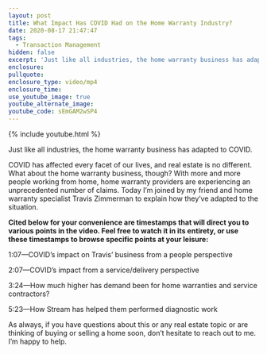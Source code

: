 ```yaml
---
layout: post
title: What Impact Has COVID Had on the Home Warranty Industry?
date: 2020-08-17 21:47:47
tags:
  - Transaction Management
hidden: false
excerpt: 'Just like all industries, the home warranty business has adapted to COVID.'
enclosure:
pullquote:
enclosure_type: video/mp4
enclosure_time:
use_youtube_image: true
youtube_alternate_image:
youtube_code: sEmGAM2wSP4
---
```


{% include youtube.html %}

Just like all industries, the home warranty business has adapted to COVID.

COVID has affected every facet of our lives, and real estate is no different. What about the home warranty business, though? With more and more people working from home, home warranty providers are experiencing an unprecedented number of claims. Today I’m joined by my friend and home warranty specialist Travis Zimmerman to explain how they’ve adapted to the situation.&nbsp;

**Cited below for your convenience are timestamps that will direct you to various points in the video. Feel free to watch it in its entirety, or use these timestamps to browse specific points at your leisure:&nbsp;**

1:07—COVID’s impact on Travis’ business from a people perspective&nbsp;

2:07—COVID’s impact from a service/delivery perspective&nbsp;

3:24—How much higher has demand been for home warranties and service contractors?&nbsp;

5:23—How Stream has helped them performed diagnostic work&nbsp;

As always, if you have questions about this or any real estate topic or are thinking of buying or selling a home soon, don’t hesitate to reach out to me. I’m happy to help.